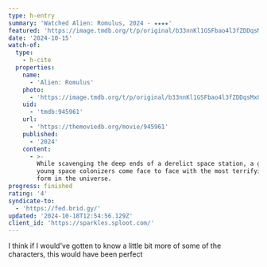 ```yaml
---
type: h-entry
summary: 'Watched Alien: Romulus, 2024 - ★★★★'
featured: 'https://image.tmdb.org/t/p/original/b33nnKl1GSFbao4l3fZDDqsMx0F.jpg'
date: '2024-10-15'
watch-of:
  type:
    - h-cite
  properties:
    name:
      - 'Alien: Romulus'
    photo:
      - 'https://image.tmdb.org/t/p/original/b33nnKl1GSFbao4l3fZDDqsMx0F.jpg'
    uid:
      - 'tmdb:945961'
    url:
      - 'https://themoviedb.org/movie/945961'
    published:
      - '2024'
    content:
      - >-
        While scavenging the deep ends of a derelict space station, a group of
        young space colonizers come face to face with the most terrifying life
        form in the universe.
progress: finished
rating: '4'
syndicate-to:
  - 'https://fed.brid.gy/'
updated: '2024-10-18T12:54:56.129Z'
client_id: 'https://sparkles.sploot.com/'
---
```

I think if I would've gotten to know a little bit more of some of the characters, this would have been perfect
